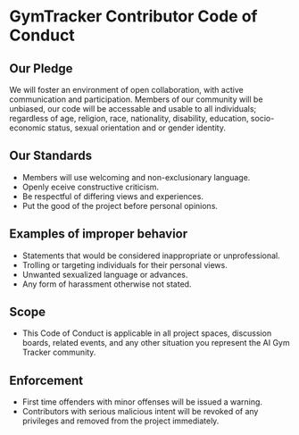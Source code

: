 # GymTracker Contributor Code of Conduct

## Our Pledge
 We will foster an environment of open collaboration, with active communication and participation.
Members of our community will be unbiased, our code will be accessable and usable to all individuals;
regardless of age, religion, race, nationality, disability, education, socio-economic status, sexual orientation and or gender identity.

## Our Standards
 * Members will use welcoming and non-exclusionary language.
 * Openly eceive constructive criticism.
 * Be respectful of differing views and experiences.
 * Put the good of the project before personal opinions.

## Examples of improper behavior
 * Statements that would be considered inappropriate or unprofessional.
 * Trolling or targeting individuals for their personal views.
 * Unwanted sexualized language or advances.
 * Any form of harassment otherwise not stated.


## Scope
 * This Code of Conduct is applicable in all project spaces, discussion boards, related events, and any other situation you represent the AI Gym Tracker community.


## Enforcement
 * First time offenders with minor offenses will be issued a warning.
 * Contributors with serious malicious intent will be revoked of any privileges and removed from the project immediately.